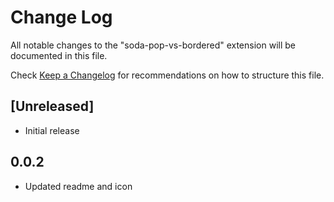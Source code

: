 # Change Log

All notable changes to the "soda-pop-vs-bordered" extension will be documented in this file.

Check [Keep a Changelog](http://keepachangelog.com/) for recommendations on how to structure this file.

## [Unreleased]

- Initial release

## 0.0.2

- Updated readme and icon
